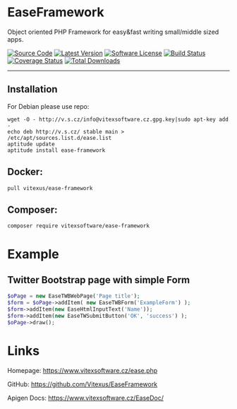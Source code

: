 EaseFramework
=============

Object oriented PHP Framework for easy&fast writing small/middle sized apps.

[![Source Code](http://img.shields.io/badge/source-Vitexus/EaseFramework-blue.svg?style=flat-square)](https://github.com/Vitexus/EaseFramework)
[![Latest Version](https://img.shields.io/github/release/Vitexus/EaseFramework.svg?style=flat-square)](https://github.com/Vitexus/EaseFramework/releases)
[![Software License](https://img.shields.io/badge/license-MIT-brightgreen.svg?style=flat-square)](https://github.com/Vitexus/EaseFramework/blob/master/LICENSE)
[![Build Status](https://img.shields.io/travis/Vitexus/EaseFramework/master.svg?style=flat-square)](https://travis-ci.org/Vitexus/EaseFramework)
[![Coverage Status](https://img.shields.io/coveralls/Vitexus/EaseFramework/master.svg?style=flat-square)](https://coveralls.io/r/Vitexus/EaseFramework?branch=master)
[![Total Downloads](https://img.shields.io/packagist/dt/vitexsoftware/ease-framework.svg?style=flat-square)](https://packagist.org/packages/vitexsoftware/ease-framework)

---


Installation
------------

For Debian please use repo:

    wget -O - http://v.s.cz/info@vitexsoftware.cz.gpg.key|sudo apt-key add -
    echo deb http://v.s.cz/ stable main > /etc/apt/sources.list.d/ease.list
    aptitude update
    aptitude install ease-framework


Docker:
-------

    pull vitexus/ease-framework

Composer:
---------
    composer require vitexsoftware/ease-framework
    


Example
=======

Twitter Bootstrap page with simple Form
----------------------

```php
$oPage = new EaseTWBWebPage('Page title');
$form = $oPage->addItem( new EaseTWBForm('ExampleForm') );
$form->addItem(new EaseHtmlInputText('Name'));
$form->addItem(new EaseTWSubmitButton('OK', 'success') );
$oPage->draw();
```

Links
=====

Homepage: https://www.vitexsoftware.cz/ease.php

GitHub: https://github.com/Vitexus/EaseFramework

Apigen Docs: https://www.vitexsoftware.cz/EaseDoc/

